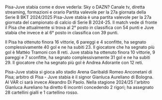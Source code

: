Pisa-Juve stabia come e dove vederla: Sky o DAZN? Canale tv, diretta streaming, formazioni e orario
Partita valevole per la 27a giornata della Serie B BKT 2024/2025
Pisa-Juve stabia è una partita valevole per la 27a giornata del campionato di calcio di Serie B 2024-25. Il match vede di fronte il Pisa che attualmente si trova al 2° posto in classifica con 54 punti e Juve stabia che invece è al 6° posto in classifica con 39 punti.

Il Pisa ha ottenuto finora 16 vittorie, 6 pareggi e 4 sconfitte, ha segnato complessivamente 40 gol e ne ha subiti 23. Il giocatore che ha segnato più gol è Mattéo Tramoni con 8 reti.
Juve stabia ha ottenuto finora 10 vittorie, 9 pareggi e 7 sconfitte, ha segnato complessivamente 31 gol e ne ha subiti 29. Il giocatore che ha segnato più gol è Andrea Adorante con 12 reti.

Pisa-Juve stabia si gioca allo stadio Arena Garibaldi Romeo Anconetani di Pisa; arbitro di Pisa - Juve stabia è il signor Gianluca Aureliano di Bologna. Al VAR ci sarà invece Aleandro Di Paolo. Nella stagione 2024/25 l'arbitro Gianluca Aureliano ha diretto 6 incontri concedendo 2 rigori; ha assegnato 28 cartellini gialli e 1 cartellino rosso.
